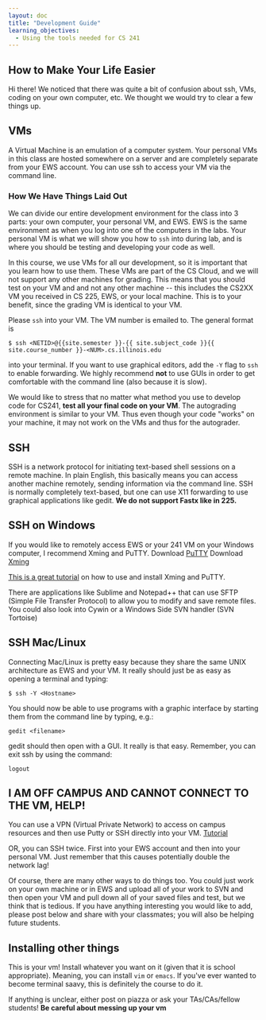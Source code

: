 ```yaml
---
layout: doc
title: "Development Guide"
learning_objectives:
  - Using the tools needed for CS 241
---
```


## How to Make Your Life Easier

Hi there! We noticed that there was quite a bit of confusion about ssh, VMs, coding on your own computer, etc. We thought we would try to clear a few things up.

## VMs

A Virtual Machine is an emulation of a computer system. Your personal VMs in this class are hosted somewhere on a server and are completely separate from your EWS account. You can use ssh to access your VM via the command line.

### How We Have Things Laid Out

We can divide our entire development environment for the class into 3 parts: your own computer, your personal VM, and EWS. EWS is the same environment as when you log into one of the computers in the labs. Your personal VM is what we will show you how to `ssh` into during lab, and is where you should be testing and developing your code as well.

In this course, we use VMs for all our development, so it is important that you learn how to use them. These VMs are part of the CS Cloud, and we will not support any other machines for grading. This means that you should test on your VM and and not any other machine -- this includes the CS2XX VM you received in CS 225, EWS, or your local machine. This is to your benefit, since the grading VM is identical to your VM.

Please `ssh` into your VM. The VM number is emailed to. The general format is

```console
$ ssh <NETID>@{{site.semester }}-{{ site.subject_code }}{{ site.course_number }}-<NUM>.cs.illinois.edu
```

into your terminal. If you want to use graphical editors, add the `-Y` flag to `ssh` to enable forwarding.  We highly recommend **not** to use GUIs in order to get comfortable with the command line (also because it is slow).

We would like to stress that no matter what method you use to develop code for CS241, **test all your final code on your VM**. The autograding environment is similar to your VM. Thus even though your code "works" on your machine, it may not work on the VMs and thus for the autograder.


## SSH

SSH is a network protocol for initiating text­-based shell sessions on a remote machine. In plain English, this basically means you can access another machine remotely, sending information via the command line. SSH is normally completely text­-based, but one can use X11 forwarding to use graphical applications like gedit. **We do not support Fastx like in 225.**


## SSH on Windows
If you would like to remotely access EWS or your 241 VM on your Windows computer, I recommend Xming and PuTTY.
Download [PuTTY](http://www.chiark.greenend.org.uk/~sgtatham/putty/download.html)
Download [Xming](http://sourceforge.net/projects/xming/?source=directory)

[This is a great tutorial](https://wiki.utdallas.edu/wiki/display/FAQ/X11+Forwarding+using+Xming+and+PuTTY) on how to use and install Xming and PuTTY.

There are applications like Sublime and Notepad++ that can use SFTP (Simple File Transfer Protocol) to allow you to modify and save remote files. You could also look into Cywin or a Windows Side SVN handler (SVN Tortoise)

## SSH Mac/Linux
Connecting Mac/Linux is pretty easy because they share the same UNIX architecture as EWS and your VM. It really should just be as easy as opening a terminal and typing:

```console
$ ssh ­-Y <Hostname>
```

You should now be able to use programs with a graphic interface by starting them from the command line by typing, e.g.:

```console
gedit <filename>
```

gedit should then open with a GUI. It really is that easy. Remember, you can exit ssh by using the command:

```console
logout
```

## I AM OFF CAMPUS AND CANNOT CONNECT TO THE VM, HELP!
You can use a VPN (Virtual Private Network) to access on campus resources and then use Putty or SSH directly into your VM. [Tutorial](http://techservices.illinois.edu/services/virtual­private­networking­vpn/download­and­set­up­the­vpn­client)

OR, you can SSH twice. First into your EWS account and then into your personal VM. Just remember that this causes potentially double the network lag!

Of course, there are many other ways to do things too. You could just work on your own machine or in EWS and upload all of your work to SVN and then open your VM and pull down all of your saved files and test, but we think that is tedious. If you have anything interesting you would like to add, please post below and share with your classmates; you will also be helping future students. 

## Installing other things

This is your vm! Install whatever you want on it (given that it is school appropriate). Meaning, you can install `vim` or `emacs`. If you've ever wanted to become terminal saavy, this is definitely the course to do it.

If anything is unclear, either post on piazza or ask your TAs/CAs/fellow students! **Be careful about messing up your vm**